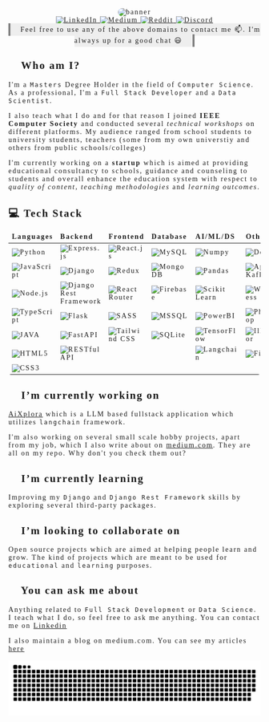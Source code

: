 <span style="font-family:verdana;letter-spacing: 2px;">

<div align='center'>
<img  src="./doc/gifs/banner.gif"
style="border-radius:10px;"
alt="banner" />

<div>
<a href="https://www.linkedin.com/in/muhammad-hammad-hassan-cs101/" target="_blank" title="muhammad-hammad-hassan-cs101">
    <img src="https://img.shields.io/badge/LinkedIn-%230077B5.svg?&style=for-the-badge&logo=linkedin&logoColor=white$fontSize=20" alt="LinkedIn">
</a>

<a href="https://medium.com/@hammad.ai" target="_blank" title="@hammad.ai">
    <img src="https://img.shields.io/badge/Medium-%230A0A0A.svg?&style=for-the-badge&logo=Medium&logoColor=white" alt="Medium">
</a>

<a href="https://www.reddit.com/u/blankscreenEXE" target="_blank" title="blankscreenEXE">
    <img src="https://img.shields.io/badge/Reddit-%23FF4500.svg?&style=for-the-badge&logo=Reddit&logoColor=white" alt="Reddit">
</a>

<a href="https://discord.com/users/@Beelze.beta#5266" target="_blank" title="@Beelze.beta#5266">
    <img src="https://img.shields.io/badge/Discord-%237289DA.svg?&style=for-the-badge&logo=Discord&logoColor=white" alt="Discord">
</a>
    
</div>
<span style="background-color:#eeeeee;padding: 5px 20px;border-right: 4px solid gray;border-left: 4px solid gray;">Feel free to use any of the above domains to contact me 📫. I'm always up for a good chat 😃</span>
</div>

## 👦 Who am I?

I'm a `Masters` Degree Holder in the field of `Computer Science`. As a professional, I'm a `Full Stack Developer` and a `Data Scientist`.

I also teach what I do and for that reason I joined **IEEE Computer Society** and conducted several *technical workshops* on different platforms. My audience ranged from school students to university students, teachers (some from my own universtiy and others from public schools/colleges)

I'm currently working on a **startup** which is aimed at providing educational consultancy to schools, guidance and counseling to students and overall enhance the education system with respect to *quality of content*, *teaching methodologies* and *learning outcomes*.

## 💻 Tech Stack

<table  style="border-color:rgb(255, 255, 255,0);border-radius:5px;background-color:rgb(255, 255, 255,0.1);overflow-x:auto;">
<thead >
<td><b>Languages</b></td>
<td><b>Backend</b></td>
<td><b>Frontend</b></td>
<td><b>Database</b></td>
<td><b>AI/ML/DS</b></td>
<td><b>Other</b></td>
</thead>
<tr>
<td><img  alt="Python"  src="https://img.shields.io/badge/python-3670A0?style=for-the-badge&logo=python&logoColor=ffdd54"></td>
<td><img  alt="Express.js"  src="https://img.shields.io/badge/express.js-%23404d59.svg?style=for-the-badge&logo=express&logoColor=%2361DAFB"></td>
<td><img  alt="React.js"  src="https://img.shields.io/badge/react-%2320232a.svg?style=for-the-badge&logo=react&logoColor=%2361DAFB"></td>
<td><img  alt="MySQL"  src="https://img.shields.io/badge/mysql-%2300f.svg?style=for-the-badge&logo=mysql&logoColor=white"></td>
<td><img  alt="Numpy"  src="https://img.shields.io/badge/numpy-%23013243.svg?style=for-the-badge&logo=numpy&logoColor=white"></td>
<td><img  alt="Docker"  src="https://img.shields.io/badge/Docker-blue.svg?style=for-the-badge&logo=docker&logoColor=white"></td>
</tr>
<tr>
<td><img  alt="JavaScript"  src="https://img.shields.io/badge/javascript-%23323330.svg?style=for-the-badge&logo=javascript&logoColor=%23F7DF1E"></td>
<td><img  alt="Django"  src="https://img.shields.io/badge/django-%23092E20.svg?style=for-the-badge&logo=django&logoColor=white"></td>
<td><img  alt="Redux"  src="https://img.shields.io/badge/Redux-%235D21AB.svg?style=for-the-badge&logo=redux"></td>
<td><img  alt="MongoDB"  src="https://img.shields.io/badge/MongoDB-%234ea94b.svg?style=for-the-badge&logo=mongodb&logoColor=white"></td>
<td><img  alt="Pandas"  src="https://img.shields.io/badge/pandas-%23150458.svg?style=for-the-badge&logo=pandas&logoColor=white"></td>
<td><img  alt="Apache Kafka"  src="https://img.shields.io/badge/ApacheKafka-%234183C4.svg?style=for-the-badge&logo=apache-kafka"></td>

</tr>
<tr>
<td><img  alt="Node.js"  src="https://img.shields.io/badge/node.js-6DA55F?style=for-the-badge&logo=node.js&logoColor=white"></td>
<td><img  alt="Django Rest Framework"  src="https://img.shields.io/badge/DRF-%23a30000?style=for-the-badge&logo=django&logoColor=white"></td>
<td><img  alt="React Router"  src="https://img.shields.io/badge/React_Router-CA4245?style=for-the-badge&logo=react-router&logoColor=white"></td>
<td><img  alt="Firebase"  src="https://img.shields.io/badge/firebase-%23039BE5.svg?style=for-the-badge&logo=firebase"></td>
<td><img  alt="Scikit Learn"  src="https://img.shields.io/badge/scikit--learn-%23F7931E.svg?style=for-the-badge&logo=scikit-learn&logoColor=white"></td>
<td><img  alt="Wordpress"  src="https://img.shields.io/badge/Wordpress-%23000000.svg?style=for-the-badge&logo=wordpress&logoColor=white"></td>
</tr>
<tr>
<td><img  alt="TypeScript"  src="https://img.shields.io/badge/typescript-%23007ACC.svg?style=for-the-badge&logo=typescript&logoColor=white"></td>
<td><img  alt="Flask"  src="https://img.shields.io/badge/flask-%2307581D.svg?style=for-the-badge&logo=flask&logoColor=white"></td>
<td><img  alt="SASS"  src="https://img.shields.io/badge/SASS-hotpink.svg?style=for-the-badge&logo=SASS&logoColor=white"></td>
<td><img  alt="MSSQL"  src="https://img.shields.io/badge/MSSQL-blue.svg?style=for-the-badge&logo=microsoft-sql-server&logoColor=white"></td>
<td><img  alt="PowerBI"  src="https://img.shields.io/badge/PowerBI-%234E7CFC.svg?style=for-the-badge&logo=power-bi"></td>
<td><img  alt="Photoshop"  src="https://img.shields.io/badge/photoshop-%23093540.svg?style=for-the-badge&logo=adobephotoshop&logoColor=#3ac5ea"></td>
</tr>
<tr>
<td><img  alt="JAVA"  src="https://img.shields.io/badge/JAVA-%23ED8B00.svg?style=for-the-badge&logo=java&logoColor=white"></td>
<td><img  alt="FastAPI"  src="https://img.shields.io/badge/FastAPI-%232AB199?style=for-the-badge&logo=fastapi&logoColor=white"></td>
<td><img  alt="Tailwind CSS"  src="https://img.shields.io/badge/tailwindcss-%2338B2AC.svg?style=for-the-badge&logo=tailwind-css&logoColor=white"></td>
<td><img  alt="SQLite"  src="https://img.shields.io/badge/SQLite-gray.svg?style=for-the-badge&logo=SQLite&logoColor=white"></td>
<td><img  alt="TensorFlow"  src="https://img.shields.io/badge/TensorFlow-FF6F00.svg?style=for-the-badge&logo=TensorFlow&logoColor=white"></td>
<td><img  alt="Illustrator"  src="https://img.shields.io/badge/Illustrator-%23402A09.svg?style=for-the-badge&logo=adobeillustrator&logoColor=%23E9A641"></td>
</tr>
<tr>
<td><img  alt="HTML5"  src="https://img.shields.io/badge/html5-%23E34F26.svg?style=for-the-badge&logo=html5&logoColor=white"></td>
<td><img  alt="RESTful API"  src="https://img.shields.io/badge/RESTfulAPI-%234775f2.svg?style=for-the-badge&logo=restapi"></td>
<td></td>
<td></td>
<td><img  alt="Langchain"  src="https://img.shields.io/badge/LangChain-%231572B6.svg?style=for-the-badge&logo=LangChain&logoColor=white"></td>
<td><img  alt="Figma"  src="https://img.shields.io/badge/figma-%23F24E1E.svg?style=for-the-badge&logo=figma&logoColor=white"></td>
</tr>
<tr>
<td><img  alt="CSS3"  src="https://img.shields.io/badge/css3-%231572B6.svg?style=for-the-badge&logo=css3&logoColor=white"></td>
<td></td>
<td></td>
<td></td>
<td></td>
<td></td>
</tr>
</table>

<!-- --------------- Extra badges --------------- -->
<!--<td><img  alt="React native"  src="https://img.shields.io/badge/react_native-%2320232a.svg?style=for-the-badge&logo=react&logoColor=%2361DAFB"></td>-->

## 🔭 I’m currently working on

[AiXplora](https://github.com/grumpyp/aixplora) which is a LLM based fullstack application which utilizes `langchain` framework.

I'm also working on several small scale hobby projects, apart from my job, which I also write about on [medium.com](https://medium.com/@hammad.ai). They are all on my repo. Why don't you check them out?
 
## 🌱 I’m currently learning

Improving my `Django` and `Django Rest Framework` skills by exploring several third-party packages.

## 👯 I’m looking to collaborate on

Open source projects which are aimed at helping people learn and grow. The kind of projects which are meant to be used for `educational` and `learning` purposes.

## 💬 You can ask me about

Anything related to `Full Stack Development` or `Data Science`. I teach what I do, so feel free to ask me anything. You can contact me on [Linkedin](https://www.linkedin.com/in/muhammad-hammad-hassan-cs101/)

I also maintain a blog on medium.com. You can see my articles [here](https://github.com/grumpyp/aixplora)

<p align="center">
  <img  src="./doc/gifs/grid-snake.svg"
    alt="snake gif" />
</p>
</span>
